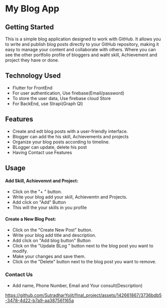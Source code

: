 # My Blog App

## Getting Started

This is a simple blog application designed to work with GitHub. It allows you to write and publish blog posts directly to your GitHub repository, making it easy to manage your content and collaborate with others. Where you can see the other portfolio profile  of bloggers and waht skill, Achievement and project they have or done.

## Technology Used

- Flutter for FrontEnd
- For user authentication, Use firebase(Email/password)
- To store the user data, Use firebase cloud Store
- For BackEnd, use Strapi(Graph Ql)


## Features

- Create and edt blog posts with a user-friendly interface.
- Blogger can add the his skill, Achievements and projects
- Organize your blog posts according to timeline.
- BLogger can update, delete his post
- Having Contact use Features


## Usage

#### Add Skill, Achievemnt and Project:
- Click on the "+ " button.
- Write your blog add your skill, Achievemtn and Projects.
- Add click on "Add" Button
- This will the your skills in you profile 

#### Create a New Blog Post:
- Click on the "Create New Post" button.
- Write your blog add title and description.
- Add click on "Add blog button" Button
- Click on the "Update BLog " button next to the blog post you want to modify.
- Make your changes and save them.
- Click on the "Delete" button next to the blog post you want to remove.

### Contact Us
- Add name, Phone Number, Email and Your consult(Description)




https://github.com/SutradharYojit/final_project/assets/142661867/3736bdb5-3478-4d22-b7a9-aa387561165a




